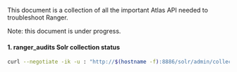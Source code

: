 This document is a collection of all the important Atlas API needed to troubleshoot Ranger.

Note: this document is under progress.

#### 1. ranger_audits Solr collection status
```bash
curl --negotiate -ik -u : "http://$(hostname -f):8886/solr/admin/collections?action=CLUSTERSTATUS&collection=ranger_audits&wt=json&indent=on"
```
